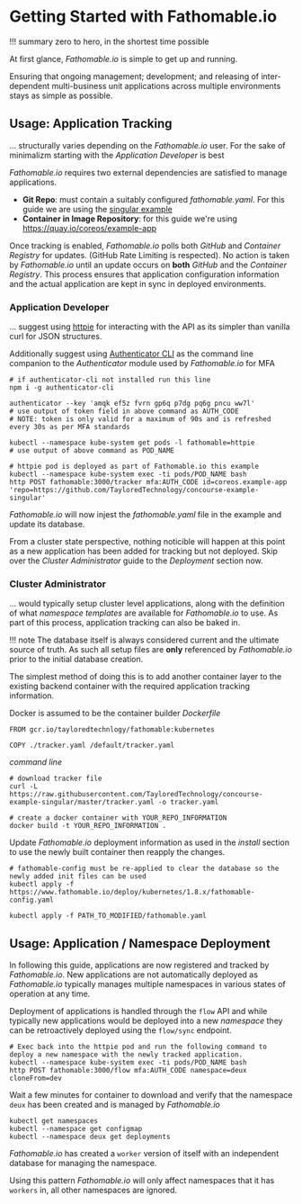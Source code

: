 # Getting Started with Fathomable.io

!!! summary
		zero to hero, in the shortest time possible

At first glance, _Fathomable.io_ is simple to get up and running.

Ensuring that ongoing management; development; and releasing of inter-dependent multi-business unit applications across multiple environments stays as simple as possible.

## Usage: Application Tracking

… structurally varies depending on the _Fathomable.io_ user. For the sake of minimalizm starting with the _Application Developer_ is best

_Fathomable.io_ requires two external dependencies are satisfied to manage applications.

* **Git Repo**: must contain a suitably configured _fathomable.yaml_. For this guide we are using the [singular example](https://github.com/TayloredTechnology/concourse-example-singular)
* **Container in Image Repository**: for this guide we're using https://quay.io/coreos/example-app

Once tracking is enabled, _Fathomable.io_ polls both _GitHub_ and _Container Registry_ for updates. (GitHub Rate Limiting is respected). No action is taken by _Fathomable.io_ until an update occurs on **both** _GitHub_ and the _Container Registry_. This process ensures that application configuration information and the actual application are kept in sync in deployed environments.

### Application Developer

… suggest using [httpie](https://github.com/jakubroztocil/httpie) for interacting with the API as its simpler than vanilla curl for JSON structures.

Additionally suggest using [Authenticator CLI](https://www.npmjs.com/package/authenticator-cli) as the command line companion to the _Authenticator_ module used by _Fathomable.io_ for MFA

```
# if authenticator-cli not installed run this line
npm i -g authenticator-cli

authenticator --key 'amqk ef5z fvrn gp6q p7dg pq6g pncu ww7l'
# use output of token field in above command as AUTH_CODE
# NOTE: token is only valid for a maximum of 90s and is refreshed every 30s as per MFA standards

kubectl --namespace kube-system get pods -l fathomable=httpie
# use output of above command as POD_NAME

# httpie pod is deployed as part of Fathomable.io this example
kubectl --namespace kube-system exec -ti pods/POD_NAME bash
http POST fathomable:3000/tracker mfa:AUTH_CODE id=coreos.example-app 'repo=https://github.com/TayloredTechnology/concourse-example-singular'
```

_Fathomable.io_ will now injest the _fathomable.yaml_ file in the example and update its database.

From a cluster state perspective, nothing noticible will happen at this point as a new application has been added for tracking but not deployed. Skip over the _Cluster Administrator_ guide to the _Deployment_ section now.

### Cluster Administrator

… would typically setup cluster level applications, along with the definition of what _namespace templates_ are available for _Fathomable.io_ to use. As part of this process, application tracking can also be baked in.

!!! note
		The database itself is always considered current and the ultimate source of truth. As such all setup files are **only** referenced by _Fathomable.io_ prior to the initial database creation.

The simplest method of doing this is to add another container layer to the existing backend container with the required application tracking information.

Docker is assumed to be the container builder _Dockerfile_

```
FROM gcr.io/tayloredtechnlogy/fathomable:kubernetes

COPY ./tracker.yaml /default/tracker.yaml
```

_command line_

```
# download tracker file
curl -L https://raw.githubusercontent.com/TayloredTechnology/concourse-example-singular/master/tracker.yaml -o tracker.yaml

# create a docker container with YOUR_REPO_INFORMATION
docker build -t YOUR_REPO_INFORMATION .
```

Update _Fathomable.io_ deployment information as used in the _install_ section to use the newly built container then reapply the changes.

```
# fathomable-config must be re-applied to clear the database so the newly added init files can be used
kubectl apply -f https://www.fathomable.io/deploy/kubernetes/1.8.x/fathomable-config.yaml

kubectl apply -f PATH_TO_MODIFIED/fathomable.yaml
```

## Usage: Application / Namespace Deployment

In following this guide, applications are now registered and tracked by _Fathomable.io_. New applications are not automatically deployed as _Fathomable.io_ typically manages multiple namespaces in various states of operation at any time.

Deployment of applications is handled through the `flow` API and while typically new applications would be deployed into a new _namespace_ they can be retroactively deployed using the `flow/sync` endpoint.

```
# Exec back into the httpie pod and run the following command to deploy a new namespace with the newly tracked application.
kubectl --namespace kube-system exec -ti pods/POD_NAME bash
http POST fathomable:3000/flow mfa:AUTH_CODE namespace=deux cloneFrom=dev
```

Wait a few minutes for container to download and verify that the namespace `deux` has been created and is managed by _Fathomable.io_

```
kubectl get namespaces
kubectl --namespace get configmap
kubectl --namespace deux get deployments
```

_Fathomable.io_ has created a `worker` version of itself with an independent database for managing the namespace.

Using this pattern _Fathomable.io_ will only affect namespaces that it has `workers` in, all other namespaces are ignored.
